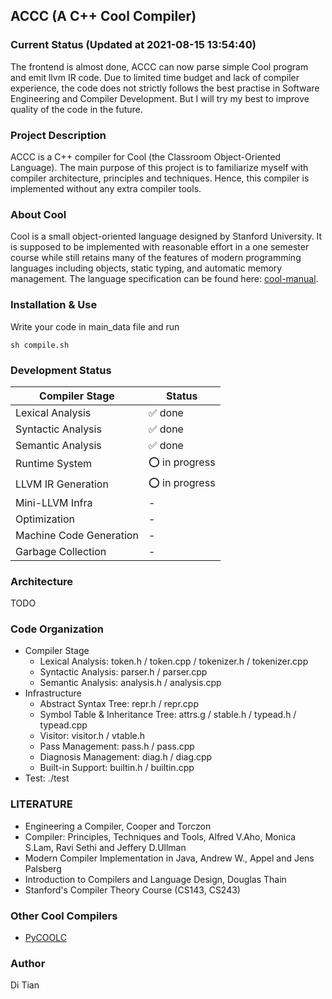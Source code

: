 ACCC (A C++ Cool Compiler)
---

### Current Status (Updated at 2021-08-15 13:54:40)
The frontend is almost done, ACCC can now parse simple Cool program and emit llvm IR code. Due to limited time budget and
lack of compiler experience, the code does not strictly follows the best practise in Software Engineering and Compiler
Development. But I will try my best to improve quality of the code in the future.

### Project Description
ACCC is a C++ compiler for Cool (the Classroom Object-Oriented Language). The main purpose of this project is to
familiarize myself with compiler architecture, principles and techniques. Hence, this compiler is implemented without
any extra compiler tools.

### About Cool
Cool is a small object-oriented language designed by Stanford University. It is supposed to be implemented with reasonable
effort in a one semester course while still retains many of the features of modern programming languages
including objects, static typing, and automatic memory management. The language specification can be found here:
[cool-manual](http://theory.stanford.edu/~aiken/software/cool/cool-manual.pdf).

### Installation & Use
Write your code in main_data file and run
```shell script
sh compile.sh
```

### Development Status
| Compiler Stage          |        Status       |
| ------------------------| ------------------- |
| Lexical Analysis        |      ✅ done        |
| Syntactic Analysis      |      ✅ done        |
| Semantic Analysis       |      ✅ done        |
| Runtime System          |    ⭕️ in progress   |
| LLVM IR Generation      |    ⭕️ in progress   |
| Mini-LLVM Infra         |        -            |
| Optimization            |        -            |
| Machine Code Generation |        -            |
| Garbage Collection      |        -            | 

### Architecture
TODO

### Code Organization
- Compiler Stage
    - Lexical Analysis: token.h / token.cpp / tokenizer.h / tokenizer.cpp
    - Syntactic Analysis: parser.h / parser.cpp
    - Semantic Analysis: analysis.h / analysis.cpp
- Infrastructure
    - Abstract Syntax Tree: repr.h / repr.cpp
    - Symbol Table & Inheritance Tree: attrs.g / stable.h / typead.h / typead.cpp
    - Visitor: visitor.h / vtable.h
    - Pass Management: pass.h / pass.cpp
    - Diagnosis Management: diag.h / diag.cpp
    - Built-in Support: builtin.h / builtin.cpp
- Test: ./test

### LITERATURE
- Engineering a Compiler, Cooper and Torczon
- Compiler: Principles, Techniques and Tools, Alfred V.Aho, Monica S.Lam, Ravi Sethi and Jeffery D.Ullman
- Modern Compiler Implementation in Java, Andrew W., Appel and Jens Palsberg
- Introduction to Compilers and Language Design, Douglas Thain
- Stanford's Compiler Theory Course (CS143, CS243)

### Other Cool Compilers
- [PyCOOLC](https://github.com/aalhour/PyCOOLC)

### Author
Di Tian


